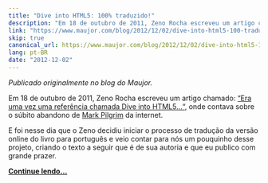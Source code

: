```yaml
---
title: "Dive into HTML5: 100% traduzido!"
description: "Em 18 de outubro de 2011, Zeno Rocha escreveu um artigo chamado: “Era uma vez uma referência chamada Dive into HTML5…“, onde contava sobre o súbito abandono de Mark Pilgrim da internet."
link: "https://www.maujor.com/blog/2012/12/02/dive-into-html5-100-traduzido/"
skip: true
canonical_url: https://www.maujor.com/blog/2012/12/02/dive-into-html5-100-traduzido/
lang: pt-BR
date: "2012-12-02"
---
```


<!-- <p><a href="https://www.maujor.com/blog/2012/12/02/dive-into-html5-100-traduzido/"><img src="/static/img/posts/diveintohtml5-traduzido.jpg"/></a></p> -->

_Publicado originalmente no blog do Maujor._

Em 18 de outubro de 2011, Zeno Rocha escreveu um artigo chamado: [“Era uma vez uma referência chamada Dive into HTML5…“](/era-uma-vez-uma-referencia-chamada-dive-into-html5), onde contava sobre o súbito abandono de [Mark Pilgrim](<http://en.wikipedia.org/wiki/Mark_Pilgrim_(software_developer)>) da internet.

E foi nesse dia que o Zeno decidiu iniciar o processo de tradução da versão online do livro para português e veio contar para nós um pouquinho desse projeto, criando o texto a seguir que é de sua autoria e que eu publico com grande prazer.

[**Continue lendo…**](https://www.maujor.com/blog/2012/12/02/dive-into-html5-100-traduzido/)

